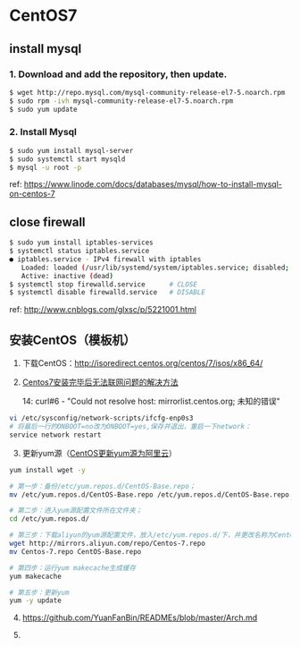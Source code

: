 # CentOS7

## install mysql

### 1. Download and add the repository, then update.

```sh
$ wget http://repo.mysql.com/mysql-community-release-el7-5.noarch.rpm
$ sudo rpm -ivh mysql-community-release-el7-5.noarch.rpm
$ sudo yum update
```

### 2. Install Mysql

```sh
$ sudo yum install mysql-server
$ sudo systemctl start mysqld
$ mysql -u root -p
```

ref: https://www.linode.com/docs/databases/mysql/how-to-install-mysql-on-centos-7

## close firewall

```sh
$ sudo yum install iptables-services
$ systemctl status iptables.service
● iptables.service - IPv4 firewall with iptables
   Loaded: loaded (/usr/lib/systemd/system/iptables.service; disabled; vendor preset: disabled)
   Active: inactive (dead)
$ systemctl stop firewalld.service      # CLOSE
$ systemctl disable firewalld.service   # DISABLE
```

ref: http://www.cnblogs.com/glxsc/p/5221001.html


## 安装CentOS（模板机）

1. 下载CentOS：http://isoredirect.centos.org/centos/7/isos/x86_64/
2. [Centos7安装完毕后无法联网问题的解决方法](https://www.36nu.com/post/234)

   14: curl#6 - "Could not resolve host: mirrorlist.centos.org; 未知的错误"
   
```sh
vi /etc/sysconfig/network-scripts/ifcfg-enp0s3
# 将最后一行的ONBOOT=no改为ONBOOT=yes,保存并退出，重启一下network：
service network restart
```

3. 更新yum源（[CentOS更新yum源为阿里云](https://segmentfault.com/a/1190000016151886)）

```sh
yum install wget -y

# 第一步：备份/etc/yum.repos.d/CentOS-Base.repo；
mv /etc/yum.repos.d/CentOS-Base.repo /etc/yum.repos.d/CentOS-Base.repo.backup

# 第二步：进入yum源配置文件所在文件夹；
cd /etc/yum.repos.d/

# 第三步：下载aliyun的yum源配置文件，放入/etc/yum.repos.d/下，并更改名称为CentOS-Base.repo
wget http://mirrors.aliyun.com/repo/Centos-7.repo
mv Centos-7.repo CentOS-Base.repo

# 第四步：运行yum makecache生成缓存
yum makecache

# 第五步：更新yum
yum -y update
```

4. https://github.com/YuanFanBin/READMEs/blob/master/Arch.md

5. 
